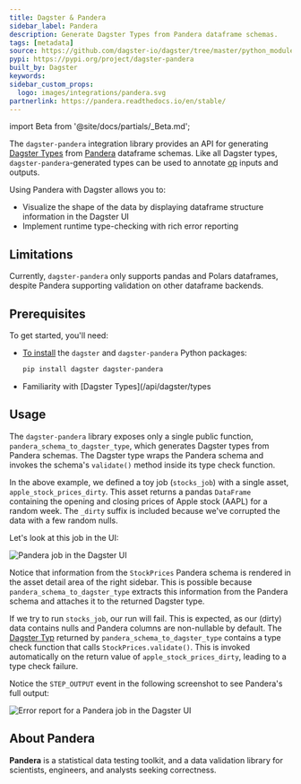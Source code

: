 ```yaml
---
title: Dagster & Pandera
sidebar_label: Pandera
description: Generate Dagster Types from Pandera dataframe schemas.
tags: [metadata]
source: https://github.com/dagster-io/dagster/tree/master/python_modules/libraries/dagster-pandera
pypi: https://pypi.org/project/dagster-pandera
built_by: Dagster
keywords:
sidebar_custom_props:
  logo: images/integrations/pandera.svg
partnerlink: https://pandera.readthedocs.io/en/stable/
---
```


import Beta from '@site/docs/partials/\_Beta.md';

<Beta />

The `dagster-pandera` integration library provides an API for generating [Dagster Types](/api/dagster/types) from [Pandera](https://github.com/pandera-dev/pandera) dataframe schemas. Like all Dagster types, `dagster-pandera`-generated types can be used to annotate [op](/guides/build/ops/) inputs and outputs.

Using Pandera with Dagster allows you to:

- Visualize the shape of the data by displaying dataframe structure information in the Dagster UI
- Implement runtime type-checking with rich error reporting

## Limitations

Currently, `dagster-pandera` only supports pandas and Polars dataframes, despite Pandera supporting validation on other dataframe backends.

## Prerequisites

To get started, you'll need:

- [To install](/getting-started/installation) the `dagster` and `dagster-pandera` Python packages:

  ```bash
  pip install dagster dagster-pandera
  ```

- Familiarity with [Dagster Types](/api/dagster/types

## Usage

The `dagster-pandera` library exposes only a single public function, `pandera_schema_to_dagster_type`, which generates Dagster types from Pandera schemas. The Dagster type wraps the Pandera schema and invokes the schema's `validate()` method inside its type check function.

<CodeExample path="docs_snippets/docs_snippets/integrations/pandera/example.py" />

In the above example, we defined a toy job (`stocks_job`) with a single asset, `apple_stock_prices_dirty`. This asset returns a pandas `DataFrame` containing the opening and closing prices of Apple stock (AAPL) for a random week. The `_dirty` suffix is included because we've corrupted the data with a few random nulls.

Let's look at this job in the UI:

![Pandera job in the Dagster UI](/images/integrations/pandera/schema.png)

Notice that information from the `StockPrices` Pandera schema is rendered in the asset detail area of the right sidebar. This is possible because `pandera_schema_to_dagster_type` extracts this information from the Pandera schema and attaches it to the returned Dagster type.

If we try to run `stocks_job`, our run will fail. This is expected, as our (dirty) data contains nulls and Pandera columns are non-nullable by default. The [Dagster Typ](/api/dagster/types) returned by `pandera_schema_to_dagster_type` contains a type check function that calls `StockPrices.validate()`. This is invoked automatically on the return value of `apple_stock_prices_dirty`, leading to a type check failure.

Notice the `STEP_OUTPUT` event in the following screenshot to see Pandera's full output:

![Error report for a Pandera job in the Dagster UI](/images/integrations/pandera/error-report.png)

## About Pandera

**Pandera** is a statistical data testing toolkit, and a data validation library for scientists, engineers, and analysts seeking correctness.
